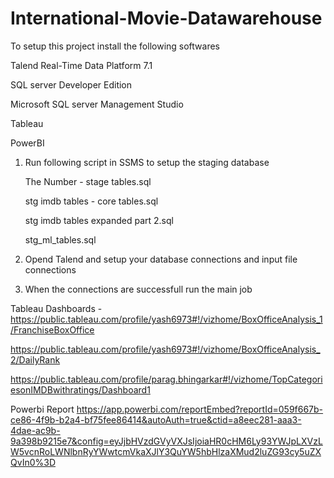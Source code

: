 # International-Movie-Datawarehouse


To setup this project install the following softwares 

Talend Real-Time Data Platform 7.1

SQL server Developer Edition

Microsoft SQL server Management Studio

Tableau

PowerBI


1. Run following script in SSMS to setup the staging database
    
    The Number - stage tables.sql	
    
    stg imdb tables - core tables.sql	
    
    stg imdb tables expanded part 2.sql
    
    stg_ml_tables.sql
 
2. Opend Talend and setup your database connections and input file connections

3. When the connections are successfull run the main job


Tableau Dashboards - 
https://public.tableau.com/profile/yash6973#!/vizhome/BoxOfficeAnalysis_1/FranchiseBoxOffice


https://public.tableau.com/profile/yash6973#!/vizhome/BoxOfficeAnalysis_2/DailyRank



https://public.tableau.com/profile/parag.bhingarkar#!/vizhome/TopCategoriesonIMDBwithratings/Dashboard1

Powerbi Report
https://app.powerbi.com/reportEmbed?reportId=059f667b-ce86-4f9b-b2a4-bf75fee86414&autoAuth=true&ctid=a8eec281-aaa3-4dae-ac9b-9a398b9215e7&config=eyJjbHVzdGVyVXJsIjoiaHR0cHM6Ly93YWJpLXVzLW5vcnRoLWNlbnRyYWwtcmVkaXJlY3QuYW5hbHlzaXMud2luZG93cy5uZXQvIn0%3D
